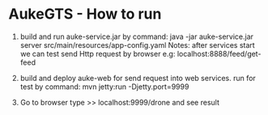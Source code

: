 # AukeGTS - How to run

1. build and run auke-service.jar by command:  java -jar auke-service.jar server src/main/resources/app-config.yaml
Notes: after services start we can test send Http request by browser e.g: localhost:8888/feed/get-feed

2. build and deploy auke-web for send request into web services.
 run for test by command: mvn jetty:run -Djetty.port=9999

3. Go to browser type >> localhost:9999/drone and see result

